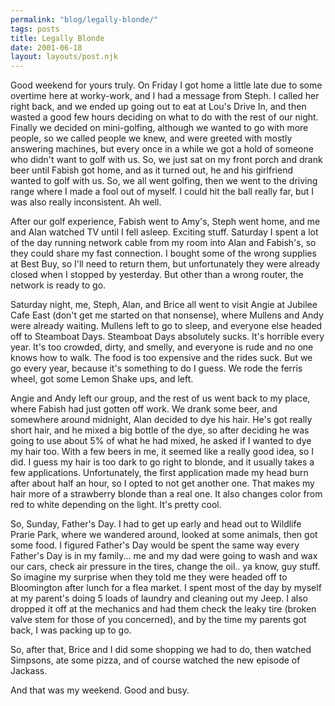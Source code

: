 ```yaml
---
permalink: "blog/legally-blonde/"
tags: posts
title: Legally Blonde
date: 2001-06-18
layout: layouts/post.njk
---
```


Good weekend for yours truly. On Friday I got home a little late due to some overtime here at worky-work, and I had a message from Steph. I called her right back, and we ended up going out to eat at Lou's Drive In, and then wasted a good few hours deciding on what to do with the rest of our night. Finally we decided on mini-golfing, although we wanted to go with more people, so we called people we knew, and were greeted with mostly answering machines, but every once in a while we got a hold of someone who didn't want to golf with us. So, we just sat on my front porch and drank beer until Fabish got home, and as it turned out, he and his girlfriend wanted to golf with us. So, we all went golfing, then we went to the driving range where I made a fool out of myself. I could hit the ball really far, but I was also really inconsistent. Ah well. 

After our golf experience, Fabish went to Amy's, Steph went home, and me and Alan watched TV until I fell asleep. Exciting stuff. Saturday I spent a lot of the day running network cable from my room into Alan and Fabish's, so they could share my fast connection. I bought some of the wrong supplies at Best Buy, so I'll need to return them, but unfortunately they were already closed when I stopped by yesterday. But other than a wrong router, the network is ready to go. 

Saturday night, me, Steph, Alan, and Brice all went to visit Angie at Jubilee Cafe East (don't get me started on that nonsense), where Mullens and Andy were already waiting. Mullens left to go to sleep, and everyone else headed off to Steamboat Days. Steamboat Days absolutely sucks. It's horrible every year. It's too crowded, dirty, and smelly, and everyone is rude and no one knows how to walk. The food is too expensive and the rides suck. But we go every year, because it's something to do I guess. We rode the ferris wheel, got some Lemon Shake ups, and left. 

Angie and Andy left our group, and the rest of us went back to my place, where Fabish had just gotten off work. We drank some beer, and somewhere around midnight, Alan decided to dye his hair. He's got really short hair, and he mixed a big bottle of the dye, so after deciding he was going to use about 5% of what he had mixed, he asked if I wanted to dye my hair too. With a few beers in me, it seemed like a really good idea, so I did. I guess my hair is too dark to go right to blonde, and it usually takes a few applications. Unfortunately, the first application made my head burn after about half an hour, so I opted to not get another one. That makes my hair more of a strawberry blonde than a real one. It also changes color from red to white depending on the light. It's pretty cool.

So, Sunday, Father's Day. I had to get up early and head out to Wildlife Prarie Park, where we wandered around, looked at some animals, then got some food. I figured Father's Day would be spent the same way every Father's Day is in my family... me and my dad were going to wash and wax our cars, check air pressure in the tires, change the oil.. ya know, guy stuff. So imagine my surprise when they told me they were headed off to Bloomington after lunch for a flea market. I spent most of the day by myself at my parent's doing 5 loads of laundry and cleaning out my Jeep. I also dropped it off at the mechanics and had them check the leaky tire (broken valve stem for those of you concerned), and by the time my parents got back, I was packing up to go.

So, after that, Brice and I did some shopping we had to do, then watched Simpsons, ate some pizza, and of course watched the new episode of Jackass. 

And that was my weekend. Good and busy.